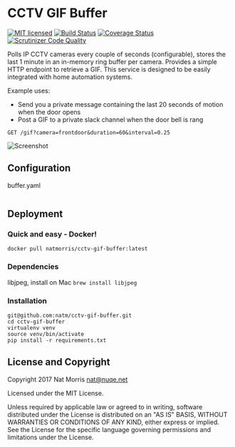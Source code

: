 # CCTV GIF Buffer

[![MIT licensed](https://img.shields.io/badge/license-MIT-blue.svg)](https://raw.githubusercontent.com/natm/cctv-gif-buffer/master/LICENSE)
[![Build Status](https://travis-ci.org/natm/cctv-gif-buffer.svg?branch=master)](https://travis-ci.org/natm/cctv-gif-buffer)
[![Coverage Status](https://coveralls.io/repos/github/natm/cctv-gif-buffer/badge.svg?branch=master)](https://coveralls.io/github/natm/cctv-gif-buffer?branch=master)
[![Scrutinizer Code Quality](https://scrutinizer-ci.com/g/natm/cctv-gif-buffer/badges/quality-score.png)](https://scrutinizer-ci.com/g/natm/cctv-gif-buffer/)

Polls IP CCTV cameras every couple of seconds (configurable), stores the last 1 minute in an in-memory ring buffer per camera. Provides a simple HTTP endpoint to retrieve a GIF. This service is designed to be easily integrated with home automation systems.

Example uses:

* Send you a private message containing the last 20 seconds of motion when the door opens
* Post a GIF to a private slack channel when the door bell is rang

`GET /gif?camera=frontdoor&duration=60&interval=0.25`

![Screenshot](https://raw.github.com/natm/cctv-gif-buffer/master/docs/demo1.gif)


## Configuration

buffer.yaml

```yaml

```

## Deployment

### Quick and easy - Docker!

`docker pull natmorris/cctv-gif-buffer:latest`

### Dependencies

libjpeg, install on Mac `brew install libjpeg`

### Installation

```
git@github.com:natm/cctv-gif-buffer.git
cd cctv-gif-buffer
virtualenv venv
source venv/bin/activate
pip install -r requirements.txt
```

## License and Copyright

Copyright 2017 Nat Morris nat@nuqe.net

Licensed under the MIT License.

Unless required by applicable law or agreed to in writing, software distributed under the License is distributed on an "AS IS" BASIS, WITHOUT WARRANTIES OR CONDITIONS OF ANY KIND, either express or implied. See the License for the specific language governing permissions and limitations under the License.
